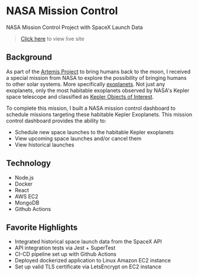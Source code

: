 # NASA Mission Control

NASA Mission Control Project with SpaceX Launch Data

> [Click here](https://nasamissioncontrol.xyz) to view live site

## Background

As part of the [Artemis Project](https://www.nasa.gov/specials/artemis/) to bring humans back to the moon, I received a special mission from NASA to explore the possibility of bringing humans to other solar systems. More specifically [exoplanets](https://exoplanets.nasa.gov/what-is-an-exoplanet/overview/). Not just any exoplanets, only the most habitable exoplanets observed by NASA's Kepler space telescope and classified as [Kepler Objects of Interest](https://exoplanetarchive.ipac.caltech.edu/cgi-bin/TblView/nph-tblView?app=ExoTbls&config=cumulative).

To complete this mission, I built a NASA mission control dashboard to schedule missions targeting these habitable Kepler Exoplanets. This mission control dashboard provides the ability to:

- Schedule new space launches to the habitable Kepler exoplanets
- View upcoming space launches and/or cancel them
- View historical launches

## Technology

- Node.js
- Docker
- React
- AWS EC2
- MongoDB
- Github Actions

## Favorite Highlights

- Integrated historical space launch data from the SpaceX API
- API integration tests via Jest + SuperTest
- CI-CD pipeline set up with Github Actions
- Deployed dockerized application to Linux Amazon EC2 instance
- Set up valid TLS certificate via LetsEncrypt on EC2 instance
